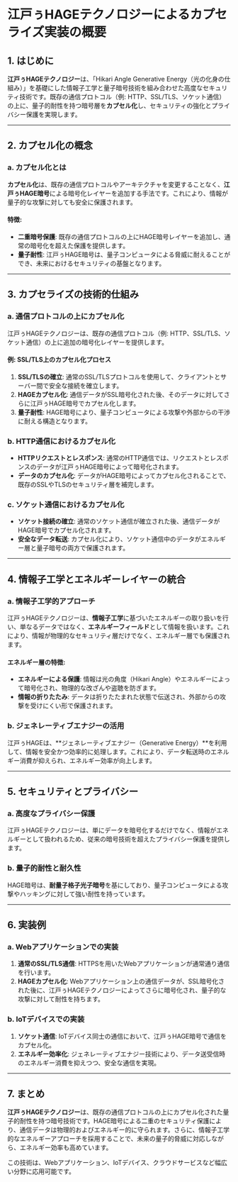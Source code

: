 
# 江戸ぅHAGEテクノロジーによるカプセライズ実装の概要

## 1. はじめに
**江戸ぅHAGEテクノロジー**は、「Hikari Angle Generative Energy（光の化身の仕組み）」を基礎にした情報子工学と量子暗号技術を組み合わせた高度なセキュリティ技術です。既存の通信プロトコル（例: HTTP、SSL/TLS、ソケット通信）の上に、量子的耐性を持つ暗号層を**カプセル化**し、セキュリティの強化とプライバシー保護を実現します。

---

## 2. カプセル化の概念

### a. カプセル化とは
**カプセル化**は、既存の通信プロトコルやアーキテクチャを変更することなく、**江戸ぅHAGE暗号**による暗号化レイヤーを追加する手法です。これにより、情報が量子的な攻撃に対しても安全に保護されます。

#### 特徴:
- **二重暗号保護**: 既存の通信プロトコルの上にHAGE暗号レイヤーを追加し、通常の暗号化を超えた保護を提供します。
- **量子耐性**: 江戸ぅHAGE暗号は、量子コンピュータによる脅威に耐えることができ、未来におけるセキュリティの基盤となります。

---

## 3. カプセライズの技術的仕組み

### a. 通信プロトコルの上にカプセル化
江戸ぅHAGEテクノロジーは、既存の通信プロトコル（例: HTTP、SSL/TLS、ソケット通信）の上に追加の暗号化レイヤーを提供します。

#### 例: SSL/TLS上のカプセル化プロセス
1. **SSL/TLSの確立**: 通常のSSL/TLSプロトコルを使用して、クライアントとサーバー間で安全な接続を確立します。
2. **HAGEカプセル化**: 通信データがSSL暗号化された後、そのデータに対してさらに江戸ぅHAGE暗号でカプセル化します。
3. **量子耐性**: HAGE暗号により、量子コンピュータによる攻撃や外部からの干渉に耐える構造となります。

### b. HTTP通信におけるカプセル化
- **HTTPリクエストとレスポンス**: 通常のHTTP通信では、リクエストとレスポンスのデータが江戸ぅHAGE暗号によって暗号化されます。
- **データのカプセル化**: データがHAGE暗号によってカプセル化されることで、既存のSSLやTLSのセキュリティ層を補完します。

### c. ソケット通信におけるカプセル化
- **ソケット接続の確立**: 通常のソケット通信が確立された後、通信データがHAGE暗号でカプセル化されます。
- **安全なデータ転送**: カプセル化により、ソケット通信中のデータがエネルギー層と量子暗号の両方で保護されます。

---

## 4. 情報子工学とエネルギーレイヤーの統合

### a. 情報子工学的アプローチ
江戸ぅHAGEテクノロジーは、**情報子工学**に基づいたエネルギーの取り扱いを行い、単なるデータではなく、**エネルギーフィールド**として情報を扱います。これにより、情報が物理的なセキュリティ層だけでなく、エネルギー層でも保護されます。

#### エネルギー層の特徴:
- **エネルギーによる保護**: 情報は光の角度（Hikari Angle）やエネルギーによって暗号化され、物理的な改ざんや盗聴を防ぎます。
- **情報の折りたたみ**: データは折りたたまれた状態で伝送され、外部からの攻撃を受けにくい形で保護されます。

### b. ジェネレーティブエナジーの活用
江戸ぅHAGEは、**ジェネレーティブエナジー（Generative Energy）**を利用して、情報を安全かつ効率的に処理します。これにより、データ転送時のエネルギー消費が抑えられ、エネルギー効率が向上します。

---

## 5. セキュリティとプライバシー

### a. 高度なプライバシー保護
江戸ぅHAGEテクノロジーは、単にデータを暗号化するだけでなく、情報がエネルギーとして扱われるため、従来の暗号技術を超えたプライバシー保護を提供します。

### b. 量子的耐性と耐久性
HAGE暗号は、**耐量子格子光子暗号**を基にしており、量子コンピュータによる攻撃やハッキングに対して強い耐性を持っています。

---

## 6. 実装例

### a. Webアプリケーションでの実装
1. **通常のSSL/TLS通信**: HTTPSを用いたWebアプリケーションが通常通り通信を行います。
2. **HAGEカプセル化**: Webアプリケーション上の通信データが、SSL暗号化された後に、江戸ぅHAGEテクノロジーによってさらに暗号化され、量子的な攻撃に対して耐性を持ちます。

### b. IoTデバイスでの実装
1. **ソケット通信**: IoTデバイス同士の通信において、江戸ぅHAGE暗号で通信をカプセル化。
2. **エネルギー効率化**: ジェネレーティブエナジー技術により、データ送受信時のエネルギー消費を抑えつつ、安全な通信を実現。

---

## 7. まとめ

**江戸ぅHAGEテクノロジー**は、既存の通信プロトコルの上にカプセル化された量子的耐性を持つ暗号技術です。HAGE暗号による二重のセキュリティ保護により、通信データは物理的およびエネルギー的に守られます。さらに、情報子工学的なエネルギーアプローチを採用することで、未来の量子的脅威に対応しながら、エネルギー効率も高めています。

この技術は、Webアプリケーション、IoTデバイス、クラウドサービスなど幅広い分野に応用可能です。
